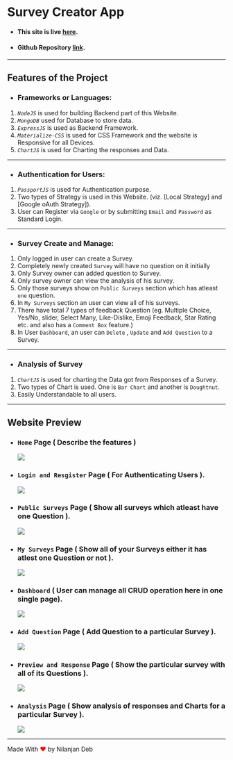 # Survey Creator App
* #### This site is live [here](https://poll-node.herokuapp.com/).
* #### Github Repository [link](https://github.com/nil1729/poll-app).

---
## Features of the Project 

* ### Frameworks or Languages:
1. *`NodeJS`* is used for building Backend part of this Website.
2. *`MongoDB`* used for Database to store data.
3. *`ExpressJS`*  is used as Backend Framework.
4. *`Materialize-CSS`* is used for CSS Framework and the website is Responsive for all Devices.
5. *`ChartJS`* is used for Charting the responses and Data.

---

* ### Authentication for Users:
1. *`PassportJS`* is used for Authentication purpose.
2. Two types of Strategy is used in this Website. (viz. [Local Strategy] and [Google oAuth Strategy]).
3. User can Register via `Google` or by submitting `Email` and `Password` as Standard Login.


----

* ### Survey Create and Manage:
1. Only logged in user can create a Survey.
2. Completely newly created `Survey` will have no question on it initially
3. Only Survey owner can added question to Survey.
4. Only survey owner can view the analysis of his survey.
5. Only those surveys show on `Public Surveys` section which has atleast `one` question.
6. In `My Surveys` section an user can view all of his surveys.
7. There have total 7 types of feedback Question (eg. Multiple Choice, Yes/No, slider, Select Many, Like-Dislike, Emoji Feedback, Star Rating etc. and also has a `Comment Box` feature.)
8. In User `Dashboard`, an user can `Delete` , `Update` and `Add Question` to a Survey.


---

* ### Analysis of Survey
1. *`ChartJS`* is used for charting the Data got from Responses of a Survey.
2. Two types of Chart is used. One is `Bar Chart` and another is `Doughtnut`.
3. Easily Understandable to all users.

---
## Website Preview
* ### `Home` Page ( Describe the features )
    <img src="./preview/home.png" >
* ### `Login and Resgister` Page ( For Authenticating Users ).
    <img src="./preview/login.png" >
* ### `Public Surveys` Page ( Show all surveys which atleast have one Question ).
    <img src="./preview/public.png" >
* ### `My Surveys` Page ( Show all of your Surveys either it has atlest one Question or not ).
    <img src="./preview/my-survey.png" >
* ### `Dashboard` ( User can manage all CRUD operation here in one single page).
    <img src="./preview/dashboard.png" >
* ### `Add Question` Page ( Add Question to a particular Survey ).
    <img src="./preview/question.png" >
* ### `Preview and Response` Page ( Show the particular survey with all of its Questions ).
    <img src="./preview/preview.png" >
* ### `Analysis` Page ( Show analysis of responses and Charts for a particular Survey ).
    <img src="./preview/analyze.png" >

---

<p>Made With<span style="color: red;"> &#10084; </span>by Nilanjan Deb</p>